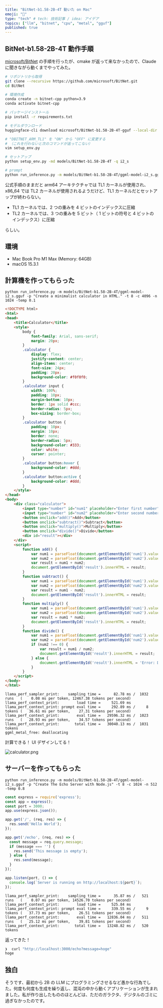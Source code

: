 ```yaml
---
title: "BitNet-b1.58-2B-4T 動いた on Mac"
emoji: "🤖"
type: "tech" # tech: 技術記事 / idea: アイデア
topics: ["llm", "bitnet", "cpu", "metal", "gguf"]
published: true
---
```


## BitNet-b1.58-2B-4T 動作手順

[microsoft/BitNet](https://github.com/microsoft/BitNet) の手順を行ったが、cmake が返って来なかったので、Claude に聞きながら動くまでやってみた。

```bash
# リポジトリから取得
git clone --recursive https://github.com/microsoft/BitNet.git
cd BitNet

# 環境作成
conda create -n bitnet-cpp python=3.9
conda activate bitnet-cpp

# パッケージインストール
pip install -r requirements.txt

# モデルダウンロード
huggingface-cli download microsoft/BitNet-b1.58-2B-4T-gguf --local-dir models/BitNet-b1.58-2B-4T

# "DBITNET_ARM_TL1" を "ON" から "OFF" に変更する
# （これを行わないと次のコマンドが返ってこない）
vim setup_env.py

# セットアップ
python setup_env.py -md models/BitNet-b1.58-2B-4T -q i2_s

# prompt
python run_inference.py -m models/BitNet-b1.58-2B-4T/ggml-model-i2_s.gguf -p "You are a helpful assistant" -cnv
```

公式手順のままだと arm64 アーキテクチャでは TL1 カーネルが使用され、x86_64 では TL2 カーネルが使用されるようだけど、TL1 カーネルだとセットアップが終わらない。

- TL1 カーネルでは、2 つの重みを 4 ビットのインデックスに圧縮
- TL2 カーネルでは、3 つの重みを 5 ビット（ 1 ビットの符号と 4 ビットのインデックス）に圧縮

らしい。

## 環境

- Mac Book Pro M1 Max (Memory: 64GB)
- macOS 15.3.1

## 計算機を作ってもらった

`python run_inference.py -m models/BitNet-b1.58-2B-4T/ggml-model-i2_s.gguf -p "Create a minimalist calculator in HTML." -t 8 -c 4096 -n 1024 -temp 0.1`

```html
<!DOCTYPE html>
<html>
<head>
    <title>Calculator</title>
    <style>
        body {
            font-family: Arial, sans-serif;
            margin: 20px;
        }
        .calculator {
            display: flex;
            justify-content: center;
            align-items: center;
            font-size: 24px;
            padding: 20px;
            background-color: #f0f0f0;
        }
        .calculator input {
            width: 100%;
            padding: 10px;
            margin-bottom: 10px;
            border: 1px solid #ccc;
            border-radius: 5px;
            box-sizing: border-box;
        }
        .calculator button {
            padding: 10px;
            margin: 10px;
            border: none;
            border-radius: 5px;
            background-color: #333;
            color: white;
            cursor: pointer;
        }
        .calculator button:hover {
            background-color: #ddd;
        }
        .calculator button:active {
            background-color: #ddd;
        }
    </style>
</head>
<body>
    <div class="calculator">
        <input type="number" id="num1" placeholder="Enter first number">
        <input type="number" id="num2" placeholder="Enter second number">
        <button onclick="add()">Add</button>
        <button onclick="subtract()">Subtract</button>
        <button onclick="multiply()">Multiply</button>
        <button onclick="divide()">Divide</button>
        <div id="result"></div>
    </div>
    <script>
        function add() {
            var num1 = parseFloat(document.getElementById('num1').value);
            var num2 = parseFloat(document.getElementById('num2').value);
            var result = num1 + num2;
            document.getElementById('result').innerHTML = result;
        }
        function subtract() {
            var num1 = parseFloat(document.getElementById('num1').value);
            var num2 = parseFloat(document.getElementById('num2').value);
            var result = num1 - num2;
            document.getElementById('result').innerHTML = result;
        }
        function multiply() {
            var num1 = parseFloat(document.getElementById('num1').value);
            var num2 = parseFloat(document.getElementById('num2').value);
            var result = num1 * num2;
            document.getElementById('result').innerHTML = result;
        }
        function divide() {
            var num1 = parseFloat(document.getElementById('num1').value);
            var num2 = parseFloat(document.getElementById('num2').value);
            if (num2 !== 0) {
                var result = num1 / num2;
                document.getElementById('result').innerHTML = result;
            } else {
                document.getElementById('result').innerHTML = 'Error: Division by zero';
            }
        }
    </script>
</body>
</html>
```

```plain
llama_perf_sampler_print:    sampling time =      82.78 ms /  1032 runs   (    0.08 ms per token, 12467.38 tokens per second)
llama_perf_context_print:        load time =     521.69 ms
llama_perf_context_print: prompt eval time =     292.89 ms /     8 tokens (   36.61 ms per token,    27.31 tokens per second)
llama_perf_context_print:        eval time =   29596.32 ms /  1023 runs   (   28.93 ms per token,    34.57 tokens per second)
llama_perf_context_print:       total time =   30040.13 ms /  1031 tokens
ggml_metal_free: deallocating
```

計算できる！ UI デザインしてる！

![calculator.png](/images/7b2a286d2b3588/calculator.png)

## サーバーを作ってもらった

`python run_inference.py -m models/BitNet-b1.58-2B-4T/ggml-model-i2_s.gguf -p "Create The Echo Server with Node.js" -t 8 -c 1024 -n 512 -temp 0.8`

```js
const express = require('express');
const app = express();
const port = 3000;
app.use(express.json());

app.get('/', (req, res) => {
  res.send('Hello World');
});

app.get('/echo', (req, res) => {
  const message = req.query.message;
  if (message === '') {
    res.send('This message is empty');
  } else {
    res.send(message);
  }
});

app.listen(port, () => {
  console.log(`Server is running on http://localhost:${port}`);
});
```

```plain
llama_perf_sampler_print:    sampling time =      35.87 ms /   521 runs   (    0.07 ms per token, 14526.70 tokens per second)
llama_perf_context_print:        load time =     525.84 ms
llama_perf_context_print: prompt eval time =     339.55 ms /     9 tokens (   37.73 ms per token,    26.51 tokens per second)
llama_perf_context_print:        eval time =   12836.04 ms /   511 runs   (   25.12 ms per token,    39.81 tokens per second)
llama_perf_context_print:       total time =   13248.82 ms /   520 tokens
```

返ってきた！

```bash
❯  curl "http://localhost:3000/echo?message=hoge"
hoge
```

## 独白

そうです、最初から 2B の LLM にプログラミングさせるなど愚かな行為でした。何度も何度も生成を繰り返し、混沌の中から動くアプリケーションが生まれました。私が作り出したもののほとんどは、ただのガラクタ、デジタルのゴミに過ぎなかったのです。
